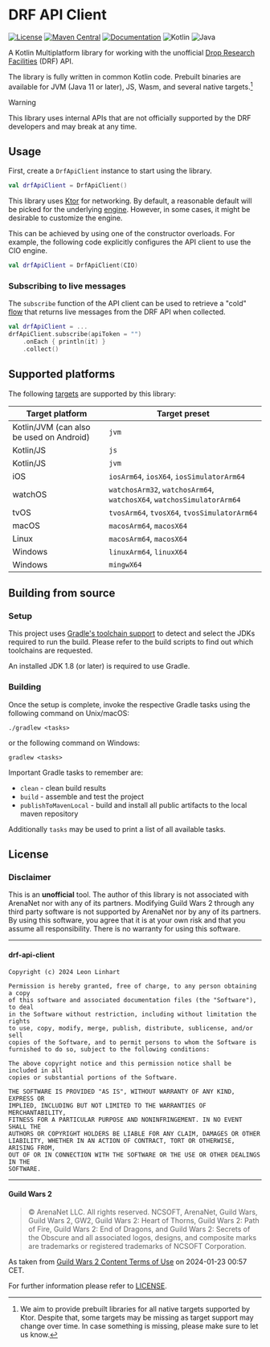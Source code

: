 # DRF API Client

[![License](https://img.shields.io/badge/license-MIT-green.svg?style=for-the-badge&label=License)](https://github.com/GW2Toolbelt/drf-api-client/blob/master/LICENSE)
[![Maven Central](https://img.shields.io/maven-central/v/com.gw2tb.drf/drf-api-client.svg?style=for-the-badge&label=Maven%20Central)](https://maven-badges.herokuapp.com/maven-central/com.gw2tb.drf/drf-api-client)
[![Documentation](https://img.shields.io/maven-central/v/com.gw2tb.drf/drf-api-client.svg?style=for-the-badge&label=Documentation&color=blue)](https://gw2toolbelt.github.io/drf-api-client/)
![Kotlin](https://img.shields.io/badge/Kotlin-1%2E9-green.svg?style=for-the-badge&color=a97bff&logo=Kotlin)
![Java](https://img.shields.io/badge/Java-11-green.svg?style=for-the-badge&color=b07219&logo=Java)

A Kotlin Multiplatform library for working with the unofficial [Drop Research Facilities](https://drf.rs)
(DRF) API.

The library is fully written in common Kotlin code. Prebuilt binaries are
available for JVM (Java 11 or later), JS, Wasm, and several native targets.[^1]

[^1]: We aim to provide prebuilt libraries for all native targets supported by
Ktor. Despite that, some targets may be missing as target support may change
over time. In case something is missing, please make sure to let us know.

> [!WARNING]
> This library uses internal APIs that are not officially supported by the DRF
> developers and may break at any time.


## Usage

First, create a `DrfApiClient` instance to start using the library.

```kotlin
val drfApiClient = DrfApiClient()
```

This library uses [Ktor](https://ktor.io/) for networking. By default, a
reasonable default will be picked for the underlying [engine](https://ktor.io/docs/http-client-engines.html).
However, in some cases, it might be desirable to customize the engine.

This can be achieved by using one of the constructor overloads. For example, the
following code explicitly configures the API client to use the CIO engine.

```kotlin
val drfApiClient = DrfApiClient(CIO)
```

### Subscribing to live messages

The `subscribe` function of the API client can be used to retrieve a "cold" [flow](https://kotlinlang.org/api/kotlinx.coroutines/kotlinx-coroutines-core/kotlinx.coroutines.flow/-flow/)
that returns live messages from the DRF API when collected.

```kotlin
val drfApiClient = ...
drfApiClient.subscribe(apiToken = "")
    .onEach { println(it) }
    .collect()
```


## Supported platforms

The following [targets](https://kotlinlang.org/docs/multiplatform-dsl-reference.html#targets) are supported by this
library:

| Target platform                          | Target preset                                                         |
|------------------------------------------|-----------------------------------------------------------------------|
| Kotlin/JVM (can also be used on Android) | `jvm`                                                                 |
| Kotlin/JS                                | `js`                                                                  |
| Kotlin/JS                                | `jvm`                                                                 |
| iOS                                      | `iosArm64`, `iosX64`, `iosSimulatorArm64`                             |
| watchOS                                  | `watchosArm32`, `watchosArm64`, `watchosX64`, `watchosSimulatorArm64` |
| tvOS                                     | `tvosArm64`, `tvosX64`, `tvosSimulatorArm64`                          |
| macOS                                    | `macosArm64`, `macosX64`                                              |
| Linux                                    | `macosArm64`, `macosX64`                                              |
| Windows                                  | `linuxArm64`, `linuxX64`                                              |
| Windows                                  | `mingwX64`                                                            |


## Building from source

### Setup

This project uses [Gradle's toolchain support](https://docs.gradle.org/8.7/userguide/toolchains.html)
to detect and select the JDKs required to run the build. Please refer to the
build scripts to find out which toolchains are requested.

An installed JDK 1.8 (or later) is required to use Gradle.

### Building

Once the setup is complete, invoke the respective Gradle tasks using the
following command on Unix/macOS:

    ./gradlew <tasks>

or the following command on Windows:

    gradlew <tasks>

Important Gradle tasks to remember are:
- `clean`                   - clean build results
- `build`                   - assemble and test the project
- `publishToMavenLocal`     - build and install all public artifacts to the
                              local maven repository

Additionally `tasks` may be used to print a list of all available tasks.


## License

### Disclaimer

This is an **unofficial** tool. The author of this library is not associated
with ArenaNet nor with any of its partners. Modifying Guild Wars 2 through any
third party software is not supported by ArenaNet nor by any of its partners. By
using this software, you agree that it is at your own risk and that you assume
all responsibility. There is no warranty for using this software.

--------------------------------------------------------------------------------

#### drf-api-client

```
Copyright (c) 2024 Leon Linhart

Permission is hereby granted, free of charge, to any person obtaining a copy
of this software and associated documentation files (the "Software"), to deal
in the Software without restriction, including without limitation the rights
to use, copy, modify, merge, publish, distribute, sublicense, and/or sell
copies of the Software, and to permit persons to whom the Software is
furnished to do so, subject to the following conditions:

The above copyright notice and this permission notice shall be included in all
copies or substantial portions of the Software.

THE SOFTWARE IS PROVIDED "AS IS", WITHOUT WARRANTY OF ANY KIND, EXPRESS OR
IMPLIED, INCLUDING BUT NOT LIMITED TO THE WARRANTIES OF MERCHANTABILITY,
FITNESS FOR A PARTICULAR PURPOSE AND NONINFRINGEMENT. IN NO EVENT SHALL THE
AUTHORS OR COPYRIGHT HOLDERS BE LIABLE FOR ANY CLAIM, DAMAGES OR OTHER
LIABILITY, WHETHER IN AN ACTION OF CONTRACT, TORT OR OTHERWISE, ARISING FROM,
OUT OF OR IN CONNECTION WITH THE SOFTWARE OR THE USE OR OTHER DEALINGS IN THE
SOFTWARE.
```

--------------------------------------------------------------------------------

#### Guild Wars 2

> © ArenaNet LLC. All rights reserved. NCSOFT, ArenaNet, Guild Wars, Guild
> Wars 2, GW2, Guild Wars 2: Heart of Thorns, Guild Wars 2: Path of Fire, Guild
> Wars 2: End of Dragons, and Guild Wars 2: Secrets of the Obscure and all
> associated logos, designs, and composite marks are trademarks or registered
> trademarks of NCSOFT Corporation.

As taken from [Guild Wars 2 Content Terms of Use](https://www.guildwars2.com/en/legal/guild-wars-2-content-terms-of-use/)
on 2024-01-23 00:57 CET.

For further information please refer to [LICENSE](LICENSE).